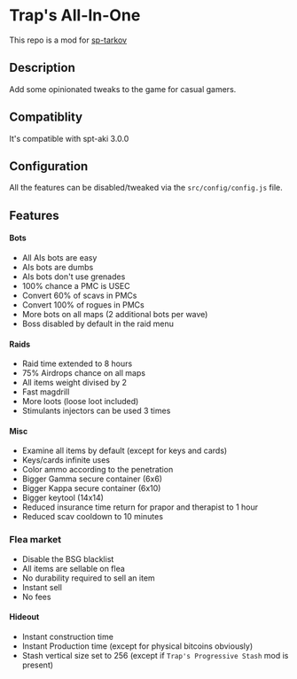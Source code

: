 # Trap's All-In-One

This repo is a mod for [sp-tarkov](https://sp-tarkov.com/)

## Description

Add some opinionated tweaks to the game for casual gamers.

## Compatiblity

It's compatible with spt-aki 3.0.0

## Configuration

All the features can be disabled/tweaked via the `src/config/config.js` file.

## Features

#### Bots

- All AIs bots are easy
- AIs bots are dumbs
- AIs bots don't use grenades
- 100% chance a PMC is USEC
- Convert 60% of scavs in PMCs
- Convert 100% of rogues in PMCs
- More bots on all maps (2 additional bots per wave)
- Boss disabled by default in the raid menu

#### Raids

- Raid time extended to 8 hours
- 75% Airdrops chance on all maps
- All items weight divised by 2
- Fast magdrill
- More loots (loose loot included)
- Stimulants injectors can be used 3 times

#### Misc

- Examine all items by default (except for keys and cards)
- Keys/cards infinite uses
- Color ammo according to the penetration
- Bigger Gamma secure container (6x6)
- Bigger Kappa secure container (6x10)
- Bigger keytool (14x14)
- Reduced insurance time return for prapor and therapist to 1 hour
- Reduced scav cooldown to 10 minutes

### Flea market

- Disable the BSG blacklist
- All items are sellable on flea
- No durability required to sell an item
- Instant sell
- No fees

#### Hideout

- Instant construction time
- Instant Production time (except for physical bitcoins obviously)
- Stash vertical size set to 256 (except if `Trap's Progressive Stash` mod is present)
